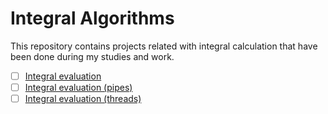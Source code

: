 # Integral Algorithms
This repository contains projects related with integral calculation that have been done during my studies and work.

  - [ ] [Integral evaluation](https://github.com/vkonov2/Geometry-Projects/tree/main/Preliminary-Algorithms/Integral-Algorithms/Integral-Evaluation)
  - [ ] [Integral evaluation (pipes)](https://github.com/vkonov2/Geometry-Projects/tree/main/Preliminary-Algorithms/Integral-Algorithms/Integral-Evaluation-Pipes)
  - [ ] [Integral evaluation (threads)](https://github.com/vkonov2/Geometry-Projects/tree/main/Preliminary-Algorithms/Integral-Algorithms/Integral-Evaluation-Threads)